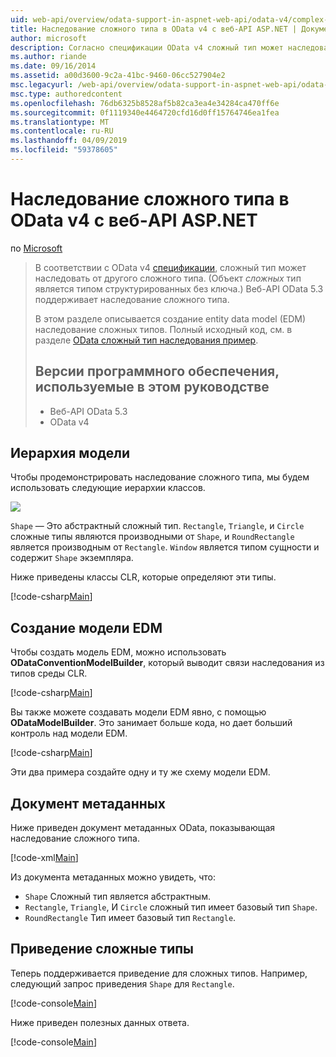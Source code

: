 ```yaml
---
uid: web-api/overview/odata-support-in-aspnet-web-api/odata-v4/complex-type-inheritance-in-odata-v4
title: Наследование сложного типа в OData v4 с веб-API ASP.NET | Документация Майкрософт
author: microsoft
description: Согласно спецификации OData v4 сложный тип может наследовать от другого сложного типа. (Сложный тип является структурированного типа без ключа). Веб-API...
ms.author: riande
ms.date: 09/16/2014
ms.assetid: a00d3600-9c2a-41bc-9460-06cc527904e2
msc.legacyurl: /web-api/overview/odata-support-in-aspnet-web-api/odata-v4/complex-type-inheritance-in-odata-v4
msc.type: authoredcontent
ms.openlocfilehash: 76db6325b8528af5b82ca3ea4e34284ca470ff6e
ms.sourcegitcommit: 0f1119340e4464720cfd16d0ff15764746ea1fea
ms.translationtype: MT
ms.contentlocale: ru-RU
ms.lasthandoff: 04/09/2019
ms.locfileid: "59378605"
---
```

# <a name="complex-type-inheritance-in-odata-v4-with-aspnet-web-api"></a>Наследование сложного типа в OData v4 с веб-API ASP.NET

по [Microsoft](https://github.com/microsoft)

> В соответствии с OData v4 [спецификации](http://www.odata.org/documentation/odata-version-4-0/), сложный тип может наследовать от другого сложного типа. (Объект *сложных* тип является типом структурированных без ключа.) Веб-API OData 5.3 поддерживает наследование сложного типа.
> 
> В этом разделе описывается создание entity data model (EDM) наследование сложных типов. Полный исходный код, см. в разделе [OData сложный тип наследования пример](http://aspnet.codeplex.com/sourcecontrol/latest#Samples/WebApi/OData/v4/ODataComplexTypeInheritanceSample/ReadMe.txt).
> 
> ## <a name="software-versions-used-in-the-tutorial"></a>Версии программного обеспечения, используемые в этом руководстве
> 
> 
> - Веб-API OData 5.3
> - OData v4


## <a name="model-hierarchy"></a>Иерархия модели

Чтобы продемонстрировать наследование сложного типа, мы будем использовать следующие иерархии классов.

![](complex-type-inheritance-in-odata-v4/_static/image1.png)

`Shape` — Это абстрактный сложный тип. `Rectangle`, `Triangle`, и `Circle` сложные типы являются производными от `Shape`, и `RoundRectangle` является производным от `Rectangle`. `Window` является типом сущности и содержит `Shape` экземпляра.

Ниже приведены классы CLR, которые определяют эти типы.

[!code-csharp[Main](complex-type-inheritance-in-odata-v4/samples/sample1.cs)]

## <a name="build-the-edm-model"></a>Создание модели EDM

Чтобы создать модель EDM, можно использовать **ODataConventionModelBuilder**, который выводит связи наследования из типов среды CLR.

[!code-csharp[Main](complex-type-inheritance-in-odata-v4/samples/sample2.cs)]

Вы также можете создавать модели EDM явно, с помощью **ODataModelBuilder**. Это занимает больше кода, но дает больший контроль над модели EDM.

[!code-csharp[Main](complex-type-inheritance-in-odata-v4/samples/sample3.cs)]

Эти два примера создайте одну и ту же схему модели EDM.

## <a name="metadata-document"></a>Документ метаданных

Ниже приведен документ метаданных OData, показывающая наследование сложного типа.

[!code-xml[Main](complex-type-inheritance-in-odata-v4/samples/sample4.xml?highlight=13,17,25,30)]

Из документа метаданных можно увидеть, что:

- `Shape` Сложный тип является абстрактным.
- `Rectangle`, `Triangle`, И `Circle` сложный тип имеет базовый тип `Shape`.
- `RoundRectangle` Тип имеет базовый тип `Rectangle`.

## <a name="casting-complex-types"></a>Приведение сложные типы

Теперь поддерживается приведение для сложных типов. Например, следующий запрос приведения `Shape` для `Rectangle`.

[!code-console[Main](complex-type-inheritance-in-odata-v4/samples/sample5.cmd)]

Ниже приведен полезных данных ответа.

[!code-console[Main](complex-type-inheritance-in-odata-v4/samples/sample6.cmd)]
